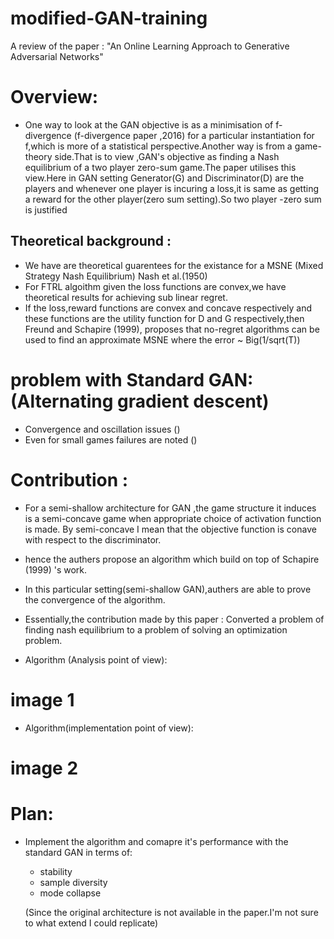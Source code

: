 # modified-GAN-training

A review of the paper : "An Online Learning Approach to Generative Adversarial Networks" <br />

# Overview:

- One way to look at the GAN objective is as a minimisation of f-divergence (f-divergence paper ,2016) for a particular instantiation for f,which is more of a statistical perspective.Another way is from a game-theory side.That is to view ,GAN's objective as finding a Nash equilibrium of a two player zero-sum game.The paper utilises this view.Here in GAN setting  Generator(G)  and Discriminator(D) are the players and whenever one player is incuring a loss,it is same as getting a reward for the other player(zero sum setting).So two player -zero sum is justified <br />

## Theoretical background :

- We have are theoretical guarentees for the existance for a MSNE (Mixed Strategy Nash Equilibrium) Nash et al.(1950) <br />
- For FTRL algoithm given the loss functions are convex,we have theoretical results for achieving sub linear regret.<br />
- If the loss,reward functions are convex and concave respectively and these functions are the utility function for D and G respectively,then Freund and Schapire (1999), proposes that no-regret algorithms can be used to find an approximate MSNE where the error ~ Big(1/sqrt(T))<br />

# problem with Standard GAN:(Alternating gradient descent)

- Convergence and oscillation issues ()<br />
- Even for small games failures are noted () <br />   

# Contribution :

- For a semi-shallow architecture for GAN ,the game structure it induces is a semi-concave game when appropriate choice of activation function is made. By semi-concave I mean that the objective function is conave with respect to the discriminator.
- hence the authers propose an algorithm which build on top of Schapire (1999) 's work.
- In this particular setting(semi-shallow GAN),authers are able to prove the convergence of the algorithm.
- Essentially,the contribution made by this paper :
        Converted a problem of finding nash equilibrium to a problem of solving an optimization problem.

- Algorithm (Analysis point of view):

# image 1
- Algorithm(implementation point of view):

# image 2


# Plan:
- Implement the algorithm and comapre it's performance with the standard GAN in terms of:
    - stability
    - sample diversity
    - mode collapse

    (Since the original architecture is not available in the paper.I'm not sure to what extend I could replicate)





